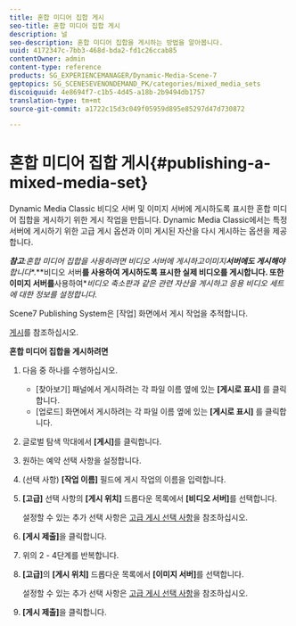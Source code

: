 ```yaml
---
title: 혼합 미디어 집합 게시
seo-title: 혼합 미디어 집합 게시
description: 널
seo-description: 혼합 미디어 집합을 게시하는 방법을 알아봅니다.
uuid: 4172347c-7bb3-468d-bda2-fd1c26ccab85
contentOwner: admin
content-type: reference
products: SG_EXPERIENCEMANAGER/Dynamic-Media-Scene-7
geptopics: SG_SCENESEVENONDEMAND_PK/categories/mixed_media_sets
discoiquuid: 4e8694f7-c1b5-4d45-a18b-2b9494db1757
translation-type: tm+mt
source-git-commit: a1722c15d3c049f05959d895e85297d47d730872

---
```



# 혼합 미디어 집합 게시{#publishing-a-mixed-media-set}

Dynamic Media Classic 비디오 서버 및 이미지 서버에 게시하도록 표시한 혼합 미디어 집합을 게시하기 위한 게시 작업을 만듭니다. Dynamic Media Classic에서는 특정 서버에 게시하기 위한 고급 게시 옵션과 이미 게시된 자산을 다시 게시하는 옵션을 제공합니다.

***참고&#x200B;**:혼합 미디어 집합을 사용하려면 비디오 서버에 게시하고**이미지&#x200B;**서버에도 게시해야**합니다&#x200B;**.**비디오 서버&#x200B;**를 사용하여 게시하도록 표시한 실제 비디오를 게시합니다. 또한 이미지 서버를**사용하여&#x200B;**비디오 축소판과 같은 관련 자산을 게시하고 응용 비디오 세트에 대한 정보를 설정합니다.*

Scene7 Publishing System은 [작업] 화면에서 게시 작업을 추적합니다.

[게시](publishing-files.md#publishing_files)를 참조하십시오.

<!-- 

Comment Type: remark
Last Modified By: unknown unknown 
Last Modified Date: 

<p>RB: Updated the following steps as per Cynthia email, 11/9/2012, added 11/12/2012</p>

 -->

**혼합 미디어 집합을 게시하려면**

1. 다음 중 하나를 수행하십시오.

   * [찾아보기] 패널에서 게시하려는 각 파일 이름 옆에 있는 **[게시로 표시]** 를 클릭합니다.
   * [업로드] 화면에서 게시하려는 각 파일 이름 옆에 있는 **[게시로 표시]** 를 클릭합니다.

1. 글로벌 탐색 막대에서 **[게시]**&#x200B;를 클릭합니다.
1. 원하는 예약 선택 사항을 설정합니다.
1. (선택 사항) **[작업 이름]** 필드에 게시 작업의 이름을 입력합니다.
1. **[고급]** 선택 사항의 **[게시 위치]** 드롭다운 목록에서 **[비디오 서버]**&#x200B;를 선택합니다.

   설정할 수 있는 추가 선택 사항은 [고급 게시 선택 사항](publishing-files.md#advanced_publish_options)을 참조하십시오.

1. **[게시 제출]**&#x200B;을 클릭합니다.
1. 위의 2 - 4단계를 반복합니다.
1. **[고급]**&#x200B;의 **[게시 위치]** 드롭다운 목록에서 **[이미지 서버]**&#x200B;를 선택합니다.

   설정할 수 있는 추가 선택 사항은 [고급 게시 선택 사항](publishing-files.md#advanced_publish_options)을 참조하십시오.

1. **[게시 제출]**&#x200B;을 클릭합니다.

